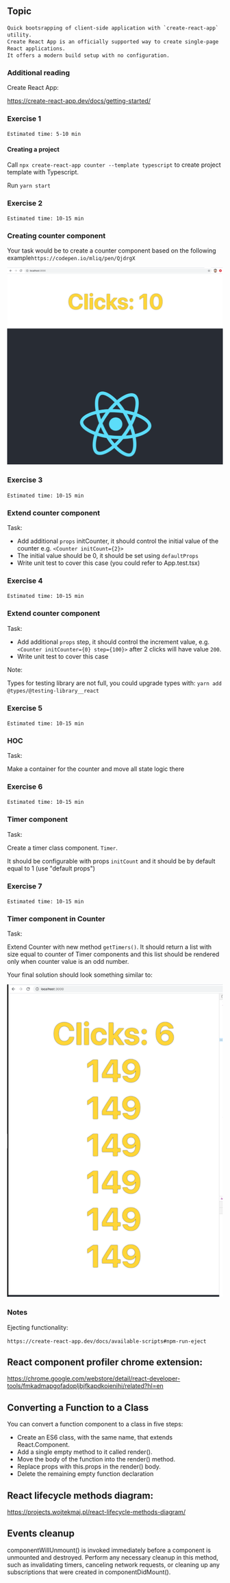 ## Topic

```text
Quick bootsrapping of client-side application with `create-react-app` utility.
Create React App is an officially supported way to create single-page React applications. 
It offers a modern build setup with no configuration.
```

### Additional reading

Create React App:

https://create-react-app.dev/docs/getting-started/

### Exercise 1

`Estimated time: 5-10 min`

#### Creating a project

Call `npx create-react-app counter --template typescript` to create project template with Typescript.

Run `yarn start`


### Exercise 2

`Estimated time: 10-15 min`

### Creating counter component

Your task would be to create a counter component based on the following example`https://codepen.io/mliq/pen/QjdrgX`

![image](assets/click_counter.png)

### Exercise 3

`Estimated time: 10-15 min`

### Extend counter component

Task:

- Add additional `props` initCounter, it should control the
initial value of the counter e.g. `<Counter initCount={2}>`
- The initial value should be 0, it should be set using `defaultProps`
- Write unit test to cover this case (you could refer to App.test.tsx)


### Exercise 4

`Estimated time: 10-15 min`

### Extend counter component

Task:

- Add additional `props` step, it should control the
increment value, e.g. `<Counter initCounter={0} step={100}>`
after 2 clicks will have value `200`.
- Write unit test to cover this case

Note:

Types for testing library are not full, you could upgrade
types with: `yarn add @types/@testing-library__react`

### Exercise 5

`Estimated time: 10-15 min`

### HOC

Task:

Make a container for the counter and move all state logic there


### Exercise 6

`Estimated time: 10-15 min`

### Timer component

Task:

Create a timer class component. `Timer`.

It should be configurable with props `initCount` and it should be by default equal to 1
(use "default props")


### Exercise 7

`Estimated time: 10-15 min`

### Timer component in Counter

Task:

Extend Counter with new method `getTimers()`. It should return a list with size equal to counter of Timer components
and this list should be rendered only when counter value is an odd number.

Your final solution should look something similar to:

![image](assets/counterWithContainer.png)


### Notes

Ejecting functionality:

`https://create-react-app.dev/docs/available-scripts#npm-run-eject`


## React component profiler chrome extension:

https://chrome.google.com/webstore/detail/react-developer-tools/fmkadmapgofadopljbjfkapdkoienihi/related?hl=en


## Converting a Function to a Class
You can convert a function component to a class in five steps:

- Create an ES6 class, with the same name, that extends React.Component.
- Add a single empty method to it called render().
- Move the body of the function into the render() method.
- Replace props with this.props in the render() body.
- Delete the remaining empty function declaration


## React lifecycle methods diagram:
https://projects.wojtekmaj.pl/react-lifecycle-methods-diagram/

## Events cleanup
componentWillUnmount() is invoked immediately before 
a component is unmounted and destroyed. 
Perform any necessary cleanup in this method, such as 
invalidating timers, canceling network requests, or cleaning up 
any subscriptions that were created in componentDidMount().
